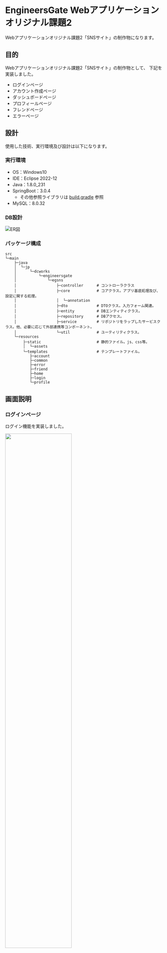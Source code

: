 # EngineersGate Webアプリケーションオリジナル課題2

Webアプリケーションオリジナル課題2「SNSサイト」の制作物になります。


## 目的

Webアプリケーションオリジナル課題2「SNSサイト」の制作物として、
下記を実装しました。

- ログインページ
- アカウント作成ページ
- ダッシュボードページ
- プロフィールページ
- フレンドページ
- エラーページ


## 設計

使用した技術、実行環境及び設計は以下になります。

### 実行環境

- OS：Windows10
- IDE：Eclipse 2022-12
- Java：1.8.0_231
- SpringBoot：3.0.4
    - その他参照ライブラリは [build.gradle](https://github.com/hide-mouri/engineers_gate_springboot/blob/main/build.gradle) 参照
- MySQL：8.0.32

### DB設計

![ER図](docs/erd/eg_sns_erd.png)

### パッケージ構成

```
src
└─main
    ├─java
    │  └─jp
    │      └─dcworks
    │          └─engineersgate
    │              └─egsns
    │                  ├─controller      # コントローラクラス
    │                  ├─core            # コアクラス。アプリ基底処理及び、設定に関する処理。
    │                  │  └─annotation
    │                  ├─dto             # DTOクラス。入力フォーム関連。
    │                  ├─entity          # DBエンティティクラス。
    │                  ├─repository      # DBアクセス。
    │                  ├─service         # リポジトリをラップしたサービスクラス。他、必要に応じて外部連携等コンポーネント。
    │                  └─util            # ユーティリティクラス。
    └─resources
        ├─static                         # 静的ファイル。js、css等。
        │  └─assets
        └─templates                      # テンプレートファイル。
           ├─account
           ├─common
           ├─error
           ├─friend
           ├─home
           ├─login
           └─profile
```


## 画面説明

### ログインページ

ログイン機能を実装しました。

<img src="docs/screenshot/login/index_001.jpg" width="65%">

- 「ログインID」「パスワード」を入力し、ログインします。
- 「ログインID」「パスワード」は必須入力です。

<img src="docs/screenshot/login/index_002.jpg" width="65%">

- 「ログインID」「パスワード」を入力しなかった場合、jsでバリデーションを行いエラーとします。

<img src="docs/screenshot/login/index_003.jpg" width="65%">

- ユーザーが存在しない場合は、サーバサイドでバリデーションを行いエラーとします。

------------------------

### アカウント作成ページ

アカウント作成機能を実装しました。

<img src="docs/screenshot/account/index_001.jpg" width="65%">

- 「お名前」「メールアドレス」「ログインID」「パスワード」を入力し、アカウント作成します。
- 「お名前」「メールアドレス」「ログインID」「パスワード」は必須入力です。

<img src="docs/screenshot/account/index_002.jpg" width="65%">

- 「お名前」「メールアドレス」「ログインID」「パスワード」を入力しなかった場合、jsでバリデーションを行いエラーとします。

<img src="docs/screenshot/account/index_003.jpg" width="65%">

- すでに登録済みのアカウントを登録すると、サーバサイドでバリデーションを行いエラーとします。

<img src="docs/screenshot/account/complete_001.jpg" width="65%">

- アカウントの登録が完了すると、アカウント作成完了ページへ遷移します。


------------------------

### ダッシュボードページ

ダッシュボード機能を実装しました。

<img src="docs/screenshot/home/index_001.jpg" width="65%">

- データ0件の表示になります。

<img src="docs/screenshot/home/index_002.jpg" width="65%">

- ブログが投稿されている時の表示になります。
- SNSを利用しているユーザーの投稿が閲覧できます。

<img src="docs/screenshot/home/index_003.jpg" width="65%">

- 「タイトル」「本文」は必須入力です。
- 未入力の場合、サーバサイドでバリデーションを行いエラーとします。

<img src="docs/screenshot/home/index_004.jpg" width="65%">

- 「コメント」は必須入力です。
- 未入力の場合、サーバサイドでバリデーションを行いエラーとします。


------------------------

### プロフィールページ

プロフィールページ機能を実装しました。

<img src="docs/screenshot/profile/index_001.jpg" width="65%">

- データ0件の表示になります。

<img src="docs/screenshot/profile/index_002_1.jpg" width="40%">　<img src="docs/screenshot/profile/index_002_2.jpg" width="40%">

- ブログが投稿されている時の表示になります。
- 個別のユーザーの投稿が閲覧できます。

<img src="docs/screenshot/profile/index_003_1.jpg" width="40%">　<img src="docs/screenshot/profile/index_003_2.jpg" width="40%">

- 自身のプロフィールを編集できます。
    - 「名前」「メールアドレス」は必須入力です。
    - 未入力の場合、サーバサイドでバリデーションを行いエラーとします。
- 自身のパスワードを編集できます。
    - 「パスワード」は必須入力です。
    - 未入力の場合、サーバサイドでバリデーションを行いエラーとします。


------------------------

### フレンドページ

フレンドページ機能を実装しました。

<img src="docs/screenshot/friend/index_001.jpg" width="65%">

- データ0件の表示になります。





